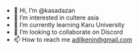 - 👋 Hi, I’m @kasadazan
- 👀 I’m interested in cultere asia
- 🌱 I’m currently learning Karu University
- 💞️ I’m looking to collaborate on Discord
- 📫 How to reach me adilkenin@gmail.com

<!---
kasadazan/kasadazan is a ✨ special ✨ repository because its `README.md` (this file) appears on your GitHub profile.
You can click the Preview link to take a look at your changes.
--->
